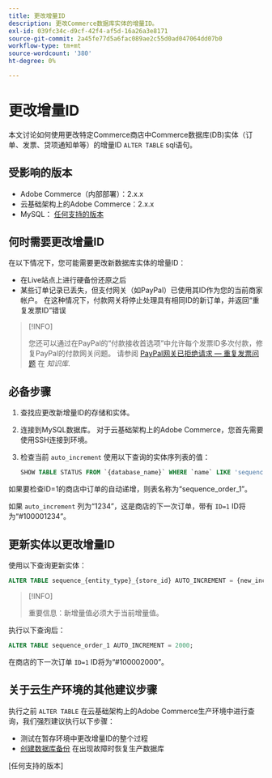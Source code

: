 ```yaml
---
title: 更改增量ID
description: 更改Commerce数据库实体的增量ID。
exl-id: 039fc34c-d9cf-42f4-af5d-16a26a3e8171
source-git-commit: 2a45fe77d5a6fac089ae2c55d0ad047064dd07b0
workflow-type: tm+mt
source-wordcount: '380'
ht-degree: 0%

---
```


# 更改增量ID

本文讨论如何使用更改特定Commerce商店中Commerce数据库(DB)实体（订单、发票、贷项通知单等）的增量ID `ALTER TABLE` sql语句。

## 受影响的版本

- Adobe Commerce（内部部署）：2.x.x
- 云基础架构上的Adobe Commerce：2.x.x
- MySQL： [任何支持的版本](../../installation/prerequisites/database/mysql.md)

## 何时需要更改增量ID

在以下情况下，您可能需要更改新数据库实体的增量ID：

- 在Live站点上进行硬备份还原之后
- 某些订单记录已丢失，但支付网关（如PayPal）已使用其ID作为您的当前商家帐户。 在这种情况下，付款网关将停止处理具有相同ID的新订单，并返回“重复发票ID”错误

>[!INFO]
>
>您还可以通过在PayPal的“付款接收首选项”中允许每个发票ID多次付款，修复PayPal的付款网关问题。 请参阅 [PayPal网关已拒绝请求 — 重复发票问题](https://experienceleague.adobe.com/docs/commerce-knowledge-base/kb/troubleshooting/payments/paypal-gateway-rejected-request-duplicate-invoice-issue.html) 在 _知识库_.

## 必备步骤

1. 查找应更改新增量ID的存储和实体。
1. 连接到MySQL数据库。
对于云基础架构上的Adobe Commerce，您首先需要使用SSH连接到环境。
1. 检查当前 `auto_increment` 使用以下查询的实体序列表的值：

   ```sql
   SHOW TABLE STATUS FROM `{database_name}` WHERE `name` LIKE 'sequence_{entity_type}_{store_id}';
   ```

如果要检查ID=1的商店中订单的自动递增，则表名称为“sequence_order_1”。

如果 `auto_increment` 列为“1234”，这是商店的下一次订单，带有 `ID=1` ID将为“#100001234”。

## 更新实体以更改增量ID

使用以下查询更新实体：

```sql
ALTER TABLE sequence_{entity_type}_{store_id} AUTO_INCREMENT = {new_increment_value};
```

>[!INFO]
>
>重要信息：新增量值必须大于当前增量值。

执行以下查询后：

```sql
ALTER TABLE sequence_order_1 AUTO_INCREMENT = 2000;
```

在商店的下一次订单 `ID=1` ID将为“#100002000”。

## 关于云生产环境的其他建议步骤

执行之前 `ALTER TABLE` 在云基础架构上的Adobe Commerce生产环境中进行查询，我们强烈建议执行以下步骤：

- 测试在暂存环境中更改增量ID的整个过程
- [创建数据库备份] 在出现故障时恢复生产数据库

<!-- Link Definitions -->

[PayPal gateway rejected request - duplicate invoice issue]: https://support.magento.com/hc/en-us/articles/115002457473
[创建数据库备份]: https://support.magento.com/hc/en-us/articles/360003254334
[任何支持的版本]
